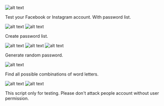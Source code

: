 ![alt text](https://github.com/Khachatur01/Brute-Force/blob/master/creenShots/2019-01-13_19-39-02.png)

Test your Facebook or Instagram account. With password list.

![alt text](https://github.com/Khachatur01/Brute-Force/blob/master/creenShots/2019-01-13_19-46-25.png)
![alt text](https://github.com/Khachatur01/Brute-Force/blob/master/creenShots/2019-01-13_19-49-13.png)

Create password list.

![alt text](https://github.com/Khachatur01/Brute-Force/blob/master/creenShots/2019-01-13_19-41-32.png)
![alt text](https://github.com/Khachatur01/Brute-Force/blob/master/creenShots/2019-01-13_19-42-31.png)
![alt text](https://github.com/Khachatur01/Brute-Force/blob/master/creenShots/2019-01-13_19-43-15.png)

Generate random password.

![alt text](https://github.com/Khachatur01/Brute-Force/blob/master/creenShots/2019-01-13_19-40-53.png)

Find all possible combinations of word letters.

![alt text](https://github.com/Khachatur01/Brute-Force/blob/master/creenShots/2019-01-13_19-45-33.png)
![alt text](https://github.com/Khachatur01/Brute-Force/blob/master/creenShots/2019-01-13_19-45-50.png)

This script only for testing. Please don't attack people account without user permission.
